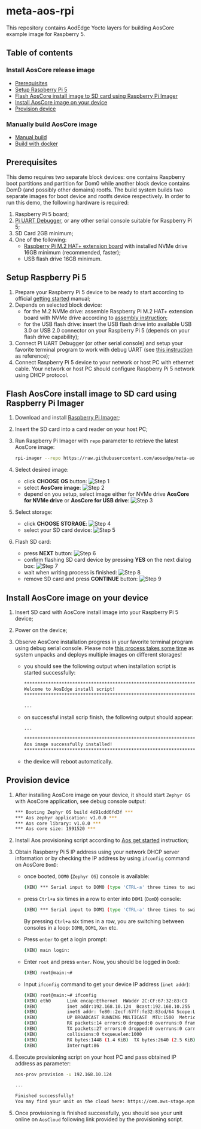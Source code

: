 # meta-aos-rpi

This repository contains AodEdge Yocto layers for building AosCore example image for Raspberry 5.

## Table of contents

### Install AosCore release image

- [Prerequisites](#prerequisites)
- [Setup Raspberry Pi 5](#setup-raspberry-pi-5)
- [Flash AosCore install image to SD card using Raspberry Pi Imager](#flash-aoscore-install-image-to-sd-card-using-raspberry-pi-imager)
- [Install AosCore image on your device](#install-aoscore-image-on-your-device)
- [Provision device](#provision-device)

### Manually build AosCore image

- [Manual build](doc/build.md)
- [Build with docker](doc/docker.md)

## Prerequisites

This demo requires two separate block devices: one contains Raspberry boot partitions and partition for Dom0 while
another block device contains DomD (and possibly other domains) rootfs. The build system builds two separate images
for boot device and rootfs device respectively. In order to run this demo, the following hardware is required:

1. Raspberry Pi 5 board;
2. [Pi UART Debugger](https://www.waveshare.com/wiki/Pi_UART_Debugger), or any other serial console suitable for
   Raspberry Pi 5;
3. SD Card 2GB minimum;
4. One of the following:
   - [Raspberry Pi M.2 HAT+ extension board](https://www.raspberrypi.com/products/m2-hat-plus) with installed
   NVMe drive 16GB minimum (recommended, faster);
   - USB flash drive 16GB minimum.

## Setup Raspberry Pi 5

1. Prepare your Raspberry Pi 5 device to be ready to start according to official
[getting started](https://www.raspberrypi.com/documentation/computers/getting-started.html) manual;
2. Depends on selected block device:
   - for the M.2 NVMe drive: assemble Raspberry Pi M.2 HAT+ extension board with NVMe drive according to
     [assembly instruction](https://www.raspberrypi.com/documentation/accessories/m2-hat-plus.html#installation);
   - for the USB flash drive: insert the USB flash drive into available USB 3.0 or USB 2.0 connector on your Raspberry Pi 5
     (depends on your flash drive capability);
3. Connect Pi UART Debugger (or other serial console) and setup your favorite terminal program to work with debug UART
   (see [this instruction](https://www.waveshare.com/wiki/Pi_UART_Debugger) as reference);
4. Connect Raspberry Pi 5 device to your network or host PC with ethernet cable. Your network or host PC should
   configure Raspberry Pi 5 network using DHCP protocol.

## Flash AosCore install image to SD card using Raspberry Pi Imager

1. Download and install [Raspberry Pi Imager](https://www.raspberrypi.com/software);
2. Insert the SD card into a card reader on your host PC;
3. Run Raspberry Pi Imager with `repo` parameter to retrieve the latest AosCore image:

   ```sh
   rpi-imager --repo https://raw.githubusercontent.com/aosedge/meta-aos-rpi/main/os_list.json
   ```

4. Select desired image:

   - click **CHOOSE OS** button:
      ![Step 1](doc/pictures/install_step_1.png)
   - select **AosCore image**:
      ![Step 2](doc/pictures/install_step_2.png)
   - depend on you setup, select image either for NVMe drive **AosCore for NVMe drive** or **AosCore for USB drive**:
      ![Step 3](doc/pictures/install_step_3.png)

5. Select storage:

   - click **CHOOSE STORAGE**:
      ![Step 4](doc/pictures/install_step_4.png)
   - select your SD card device:
      ![Step 5](doc/pictures/install_step_5.png)

6. Flash SD card:

   - press **NEXT** button:
      ![Step 6](doc/pictures/install_step_6.png)
   - confirm flashing SD card device by pressing **YES** on the next dialog box:
      ![Step 7](doc/pictures/install_step_7.png)
   - wait when writing process is finished:
      ![Step 8](doc/pictures/install_step_8.png)
   - remove SD card and press **CONTINUE** button:
      ![Step 9](doc/pictures/install_step_9.png)

## Install AosCore image on your device

1. Insert SD card with AosCore install image into your Raspberry Pi 5 device;
2. Power on the device;
3. Observe AosCore installation progress in your favorite terminal program using debug serial console. Please note
   <ins>this process takes some time</ins> as system unpacks and deploys multiple images on different storages!

   - you should see the following output when installation script is started successfully:

      ```sh
      ********************************************************************************
      Welcome to AosEdge install script!
      ********************************************************************************

      ...
      ```

   - on successful install scrip finish, the following output should appear:

      ```sh
      ...

      ********************************************************************************
      Aos image successfully installed!
      ********************************************************************************
      ```

   - the device will reboot automatically.

## Provision device

1. After installing AosCore image on your device, it should start `Zephyr OS` with AosCore application, see debug
   console output:

   ```sh
   *** Booting Zephyr OS build 4d91cdd6fd3f ***
   *** Aos zephyr application: v1.0.0 ***
   *** Aos core library: v1.0.0 ***
   *** Aos core size: 1991520 ***
   ```

2. Install Aos provisioning script according to [Aos get started](https://docs.aosedge.tech/docs/quick-start/set-up)
   instruction;
3. Obtain Raspberry Pi 5 IP address using your network DHCP server information or by checking the IP address by using
   `ifconfig` command on AosCore `DomD`:

   - once booted, `DOM0` (`Zephyr OS`) console is available:

      ```sh
      (XEN) *** Serial input to DOM0 (type 'CTRL-a' three times to switch input)
      ```

   - press `Ctrl+a` six times in a row to enter into `DOM1` (`DomD`) console:

      ```sh
      (XEN) *** Serial input to DOM1 (type 'CTRL-a' three times to switch input)
      ```

      By pressing `Ctrl+a` six times in a row, you are switching between consoles in a loop: `DOM0`, `DOM1`, `Xen` etc.

   - Press `enter` to get a login prompt:
  
      ```sh
      (XEN) main login:
      ```

   - Enter `root` and press `enter`. Now, you should be logged in `DomD`:

      ```sh
      (XEN) root@main:~#
      ```

   - Input `ifconfig` command to get your device IP address (`inet addr`):

      ```sh
      (XEN) root@main:~# ifconfig
      (XEN) eth0      Link encap:Ethernet  HWaddr 2C:CF:67:32:83:CD  
      (XEN)           inet addr:192.168.10.124  Bcast:192.168.10.255  Mask:255.255.255.0
      (XEN)           inet6 addr: fe80::2ecf:67ff:fe32:83cd/64 Scope:Link
      (XEN)           UP BROADCAST RUNNING MULTICAST  MTU:1500  Metric:1
      (XEN)           RX packets:14 errors:0 dropped:0 overruns:0 frame:0
      (XEN)           TX packets:27 errors:0 dropped:0 overruns:0 carrier:0
      (XEN)           collisions:0 txqueuelen:1000 
      (XEN)           RX bytes:1448 (1.4 KiB)  TX bytes:2640 (2.5 KiB)
      (XEN)           Interrupt:86 
      ```

4. Execute provisioning script on your host PC and pass obtained IP address as parameter:

   ```sh
   aos-prov provision -u 192.168.10.124

   ...

   Finished successfully!
   You may find your unit on the cloud here: https://oem.aws-stage.epmp-aos.projects.epam.com/oem/units/33520
   ```

5. Once provisioning is finished successfully, you should see your unit online on `AosCloud` following link provided by
   the provisioning script.
